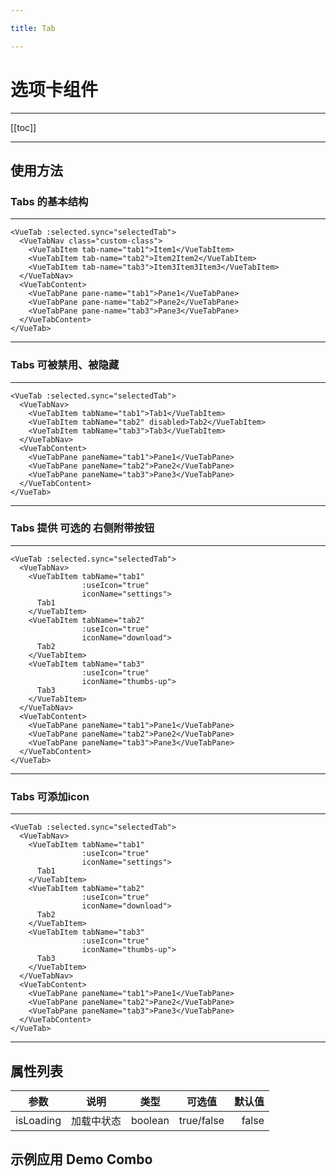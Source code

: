 ```yaml
---

title: Tab

---
```


# 选项卡组件

---

[[toc]]

---

## 使用方法

### Tabs 的基本结构

---

<ClientOnly>

<tabs-normal></tabs-normal>

</ClientOnly>

```vue
<VueTab :selected.sync="selectedTab">
  <VueTabNav class="custom-class">
    <VueTabItem tab-name="tab1">Item1</VueTabItem>
    <VueTabItem tab-name="tab2">Item2Item2</VueTabItem>
    <VueTabItem tab-name="tab3">Item3Item3Item3</VueTabItem>
  </VueTabNav>
  <VueTabContent>
    <VueTabPane pane-name="tab1">Pane1</VueTabPane>
    <VueTabPane pane-name="tab2">Pane2</VueTabPane>
    <VueTabPane pane-name="tab3">Pane3</VueTabPane>
  </VueTabContent>
</VueTab>
```

---

### Tabs 可被禁用、被隐藏

---

<ClientOnly>

<tabs-disable></tabs-disable>

</ClientOnly>

```vue
<VueTab :selected.sync="selectedTab">
  <VueTabNav>
    <VueTabItem tabName="tab1">Tab1</VueTabItem>
    <VueTabItem tabName="tab2" disabled>Tab2</VueTabItem>
    <VueTabItem tabName="tab3">Tab3</VueTabItem>
  </VueTabNav>
  <VueTabContent>
    <VueTabPane paneName="tab1">Pane1</VueTabPane>
    <VueTabPane paneName="tab2">Pane2</VueTabPane>
    <VueTabPane paneName="tab3">Pane3</VueTabPane>
  </VueTabContent>
</VueTab>
```

---

### Tabs 提供 可选的 右侧附带按钮

---

<ClientOnly>

<tabs-extra></tabs-extra>

</ClientOnly>

```vue
<VueTab :selected.sync="selectedTab">
  <VueTabNav>
    <VueTabItem tabName="tab1"
                :useIcon="true"
                iconName="settings">
      Tab1
    </VueTabItem>
    <VueTabItem tabName="tab2"
                :useIcon="true"
                iconName="download">
      Tab2
    </VueTabItem>
    <VueTabItem tabName="tab3"
                :useIcon="true"
                iconName="thumbs-up">
      Tab3
    </VueTabItem>
  </VueTabNav>
  <VueTabContent>
    <VueTabPane paneName="tab1">Pane1</VueTabPane>
    <VueTabPane paneName="tab2">Pane2</VueTabPane>
    <VueTabPane paneName="tab3">Pane3</VueTabPane>
  </VueTabContent>
</VueTab>
```

---

### Tabs 可添加icon

---

<ClientOnly>

<tabs-icon></tabs-icon>

</ClientOnly>

```vue
<VueTab :selected.sync="selectedTab">
  <VueTabNav>  
    <VueTabItem tabName="tab1"
                :useIcon="true"
                iconName="settings">
      Tab1
    </VueTabItem>
    <VueTabItem tabName="tab2"
                :useIcon="true"
                iconName="download">
      Tab2
    </VueTabItem>
    <VueTabItem tabName="tab3"
                :useIcon="true"
                iconName="thumbs-up">
      Tab3
    </VueTabItem>
  </VueTabNav>
  <VueTabContent>
    <VueTabPane paneName="tab1">Pane1</VueTabPane>
    <VueTabPane paneName="tab2">Pane2</VueTabPane>
    <VueTabPane paneName="tab3">Pane3</VueTabPane>
  </VueTabContent>
</VueTab>
```

---

## 属性列表

| 参数       |  说明   | 类型 | 可选值 | 默认值 |
| --------- |:----------:|:------:|:-----:|-----:|
| isLoading      |  加载中状态 | boolean  |  true/false | false |

## 示例应用 Demo Combo
